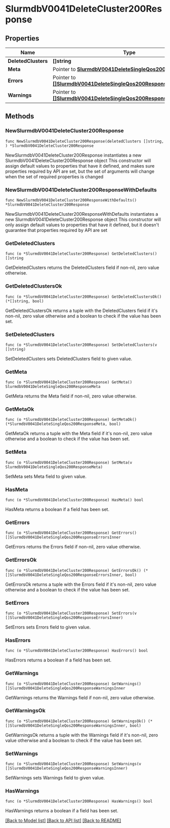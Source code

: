 # SlurmdbV0041DeleteCluster200Response

## Properties

Name | Type | Description | Notes
------------ | ------------- | ------------- | -------------
**DeletedClusters** | **[]string** | deleted_clusters | 
**Meta** | Pointer to [**SlurmdbV0041DeleteSingleQos200ResponseMeta**](SlurmdbV0041DeleteSingleQos200ResponseMeta.md) |  | [optional] 
**Errors** | Pointer to [**[]SlurmdbV0041DeleteSingleQos200ResponseErrorsInner**](SlurmdbV0041DeleteSingleQos200ResponseErrorsInner.md) | Query errors | [optional] 
**Warnings** | Pointer to [**[]SlurmdbV0041DeleteSingleQos200ResponseWarningsInner**](SlurmdbV0041DeleteSingleQos200ResponseWarningsInner.md) | Query warnings | [optional] 

## Methods

### NewSlurmdbV0041DeleteCluster200Response

`func NewSlurmdbV0041DeleteCluster200Response(deletedClusters []string, ) *SlurmdbV0041DeleteCluster200Response`

NewSlurmdbV0041DeleteCluster200Response instantiates a new SlurmdbV0041DeleteCluster200Response object
This constructor will assign default values to properties that have it defined,
and makes sure properties required by API are set, but the set of arguments
will change when the set of required properties is changed

### NewSlurmdbV0041DeleteCluster200ResponseWithDefaults

`func NewSlurmdbV0041DeleteCluster200ResponseWithDefaults() *SlurmdbV0041DeleteCluster200Response`

NewSlurmdbV0041DeleteCluster200ResponseWithDefaults instantiates a new SlurmdbV0041DeleteCluster200Response object
This constructor will only assign default values to properties that have it defined,
but it doesn't guarantee that properties required by API are set

### GetDeletedClusters

`func (o *SlurmdbV0041DeleteCluster200Response) GetDeletedClusters() []string`

GetDeletedClusters returns the DeletedClusters field if non-nil, zero value otherwise.

### GetDeletedClustersOk

`func (o *SlurmdbV0041DeleteCluster200Response) GetDeletedClustersOk() (*[]string, bool)`

GetDeletedClustersOk returns a tuple with the DeletedClusters field if it's non-nil, zero value otherwise
and a boolean to check if the value has been set.

### SetDeletedClusters

`func (o *SlurmdbV0041DeleteCluster200Response) SetDeletedClusters(v []string)`

SetDeletedClusters sets DeletedClusters field to given value.


### GetMeta

`func (o *SlurmdbV0041DeleteCluster200Response) GetMeta() SlurmdbV0041DeleteSingleQos200ResponseMeta`

GetMeta returns the Meta field if non-nil, zero value otherwise.

### GetMetaOk

`func (o *SlurmdbV0041DeleteCluster200Response) GetMetaOk() (*SlurmdbV0041DeleteSingleQos200ResponseMeta, bool)`

GetMetaOk returns a tuple with the Meta field if it's non-nil, zero value otherwise
and a boolean to check if the value has been set.

### SetMeta

`func (o *SlurmdbV0041DeleteCluster200Response) SetMeta(v SlurmdbV0041DeleteSingleQos200ResponseMeta)`

SetMeta sets Meta field to given value.

### HasMeta

`func (o *SlurmdbV0041DeleteCluster200Response) HasMeta() bool`

HasMeta returns a boolean if a field has been set.

### GetErrors

`func (o *SlurmdbV0041DeleteCluster200Response) GetErrors() []SlurmdbV0041DeleteSingleQos200ResponseErrorsInner`

GetErrors returns the Errors field if non-nil, zero value otherwise.

### GetErrorsOk

`func (o *SlurmdbV0041DeleteCluster200Response) GetErrorsOk() (*[]SlurmdbV0041DeleteSingleQos200ResponseErrorsInner, bool)`

GetErrorsOk returns a tuple with the Errors field if it's non-nil, zero value otherwise
and a boolean to check if the value has been set.

### SetErrors

`func (o *SlurmdbV0041DeleteCluster200Response) SetErrors(v []SlurmdbV0041DeleteSingleQos200ResponseErrorsInner)`

SetErrors sets Errors field to given value.

### HasErrors

`func (o *SlurmdbV0041DeleteCluster200Response) HasErrors() bool`

HasErrors returns a boolean if a field has been set.

### GetWarnings

`func (o *SlurmdbV0041DeleteCluster200Response) GetWarnings() []SlurmdbV0041DeleteSingleQos200ResponseWarningsInner`

GetWarnings returns the Warnings field if non-nil, zero value otherwise.

### GetWarningsOk

`func (o *SlurmdbV0041DeleteCluster200Response) GetWarningsOk() (*[]SlurmdbV0041DeleteSingleQos200ResponseWarningsInner, bool)`

GetWarningsOk returns a tuple with the Warnings field if it's non-nil, zero value otherwise
and a boolean to check if the value has been set.

### SetWarnings

`func (o *SlurmdbV0041DeleteCluster200Response) SetWarnings(v []SlurmdbV0041DeleteSingleQos200ResponseWarningsInner)`

SetWarnings sets Warnings field to given value.

### HasWarnings

`func (o *SlurmdbV0041DeleteCluster200Response) HasWarnings() bool`

HasWarnings returns a boolean if a field has been set.


[[Back to Model list]](../README.md#documentation-for-models) [[Back to API list]](../README.md#documentation-for-api-endpoints) [[Back to README]](../README.md)



